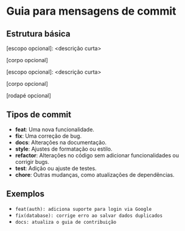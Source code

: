# Guia para mensagens de commit

## Estrutura básica

<tipo>[escopo opcional]: <descrição curta>

[corpo opcional]

<tipo>[escopo opcional]: <descrição curta>

[corpo opcional]

[rodapé opcional]

## Tipos de commit
- **feat**: Uma nova funcionalidade.
- **fix**: Uma correção de bug.
- **docs**: Alterações na documentação.
- **style**: Ajustes de formatação ou estilo.
- **refactor**: Alterações no código sem adicionar funcionalidades ou corrigir bugs.
- **test**: Adição ou ajuste de testes.
- **chore**: Outras mudanças, como atualizações de dependências.

## Exemplos
- `feat(auth): adiciona suporte para login via Google`
- `fix(database): corrige erro ao salvar dados duplicados`
- `docs: atualiza o guia de contribuição`
